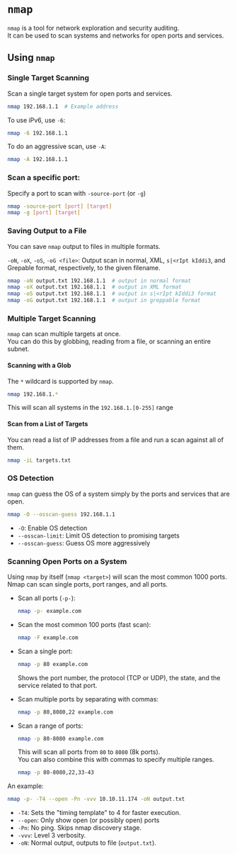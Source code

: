 
# `nmap`

`nmap` is a tool for network exploration and security auditing.  
It can be used to scan systems and networks for open ports and services.  


## Using `nmap`

### Single Target Scanning
Scan a single target system for open ports and services.  
```bash
nmap 192.168.1.1  # Example address
```
To use iPv6, use `-6`:
```bash
nmap -6 192.168.1.1
```
To do an aggressive scan, use `-A`:
```bash
nmap -A 192.168.1.1
```

### Scan a specific port:
Specify a port to scan with `-source-port` (or `-g`)
```bash
nmap -source-port [port] [target]
nmap -g [port] [target]
```

### Saving Output to a File
You can save `nmap` output to files in multiple formats. 

`-oN`, `-oX`, `-oS`, `-oG <file>`: Output scan in normal, XML, `s|<rIpt kIddi3`, and 
Grepable format, respectively, to the given filename.
```bash
nmap -oN output.txt 192.168.1.1  # output in normal format
nmap -oX output.txt 192.168.1.1  # output in XML format
nmap -oS output.txt 192.168.1.1  # output in s|<rIpt kIddi3 format
nmap -oG output.txt 192.168.1.1  # output in greppable format
```


### Multiple Target Scanning
`nmap` can scan multiple targets at once.  
You can do this by globbing, reading from a file, or scanning an entire subnet.  

#### Scanning with a Glob
The `*` wildcard is supported by `nmap`.  
```bash
nmap 192.168.1.*
```
This will scan all systems in the `192.168.1.[0-255]` range

#### Scan from a List of Targets
You can read a list of IP addresses from a file and run a scan against all of them.  
```bash
nmap -iL targets.txt
```

### OS Detection
`nmap` can guess the OS of a system simply by the ports and services that are open.  
```bash
nmap -O --osscan-guess 192.168.1.1
```
* `-O`: Enable OS detection
* `--osscan-limit`: Limit OS detection to promising targets
* `--osscan-guess`: Guess OS more aggressively


### Scanning Open Ports on a System
Using `nmap` by itself (`nmap <target>`) will scan the most common 1000 ports.  
Nmap can scan single ports, port ranges, and all ports.  

- Scan all ports (`-p-`): 
  ```bash
  nmap -p- example.com
  ```

- Scan the most common 100 ports (fast scan):
  ```bash
  nmap -F example.com
  ```

- Scan a single port:
  ```bash
  nmap -p 80 example.com
  ```
  Shows the port number, the protocol (TCP or UDP), the state, and the service
  related to that port.  

- Scan multiple ports by separating with commas:
  ```bash
  nmap -p 80,8080,22 example.com
  ```

- Scan a range of ports:
  ```bash
  nmap -p 80-8080 example.com
  ```
  This will scan all ports from `80` to `8080` (8k ports).  
  You can also combine this with commas to specify multiple ranges.  
  ```bash
  nmap -p 80-8080,22,33-43
  ```


An example:
```bash
nmap -p- -T4 --open -Pn -vvv 10.10.11.174 -oN output.txt
```
* `-T4`: Sets the "timing template" to 4 for faster execution.
* `--open`: Only show open (or possibly open) ports
* `-Pn`: No ping. Skips nmap discovery stage. 
* `-vvv`: Level 3 verbosity.  
* `-oN`: Normal output, outputs to file (`output.txt`).




